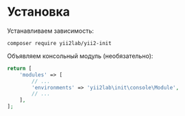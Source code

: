 Установка
===

Устанавливаем зависимость:

```
composer require yii2lab/yii2-init
```

Объявляем консольный модуль (необязательно):

```php
return [
	'modules' => [
		// ...
		'environments' => 'yii2lab\init\console\Module',
		// ...
	],
];
```